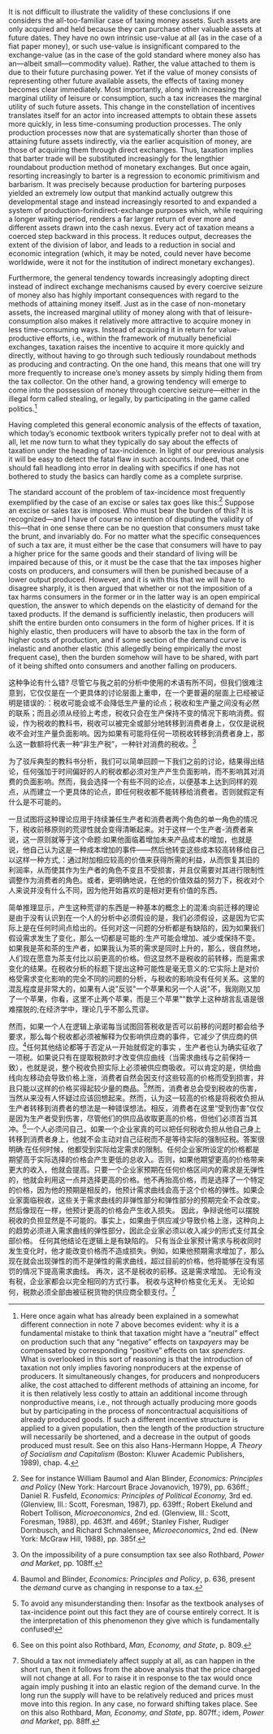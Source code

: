 It is not difficult to illustrate the validity of these conclusions if one considers the all-too-familiar case of taxing money assets. Such assets are only acquired and held because they can purchase other valuable assets at future dates. They have no own intrinsic use-value at all (as in the case of a fiat paper money), or such use-value is insignificant compared to the exchange-value (as in the case of the gold standard where money also has an—albeit small—commodity value). Rather, the value attached to them is due to their future purchasing power. Yet if the value of money consists of representing other future available assets, the effects of taxing money becomes clear immediately. Most importantly, along with increasing the marginal utility of leisure or consumption, such a tax increases the marginal utility of such future assets. This change in the constellation of incentives translates itself for an actor into increased attempts to obtain these assets more quickly, in less time-consuming production processes. The only production processes now that are systematically shorter than those of attaining future assets indirectly, via the earlier acquisition of money, are those of acquiring them through direct exchanges. Thus, taxation implies that barter trade will be substituted increasingly for the lengthier roundabout production method of monetary exchanges. But once again, resorting increasingly to barter is a regression to economic primitivism and barbarism. It was precisely because production for bartering purposes yielded an extremely low output that mankind actually outgrew this developmental stage and instead increasingly resorted to and expanded a system of production-forindirect-exchange purposes which, while requiring a longer waiting period, renders a far larger return of ever more and different assets drawn into the cash nexus. Every act of taxation means a coerced step backward in this process. It reduces output, decreases the extent of the division of labor, and leads to a reduction in social and economic integration (which, it may be noted, could never have become worldwide, were it not for the institution of indirect monetary exchanges).

Furthermore, the general tendency towards increasingly adopting direct instead of indirect exchange mechanisms caused by every coercive seizure of money also has highly important consequences with regard to the methods of attaining money itself. Just as in the case of non-monetary assets, the increased marginal utility of money along with that of leisure-consumption also makes it relatively more attractive to acquire money in less time-consuming ways. Instead of acquiring it in return for value-productive efforts, i.e., within the framework of mutually beneficial exchanges, taxation raises the incentive to acquire it more quickly and directly, without having to go through such tediously roundabout methods as producing and contracting. On the one hand, this means that one will try more frequently to increase one’s money assets by simply hiding them from the tax collector. On the other hand, a growing tendency will emerge to come into the possession of money through coercive seizure—either in the illegal form called stealing, or legally, by participating in the game called politics.[^9]

Having completed this general economic analysis of the effects of taxation, which today’s economic textbook writers typically prefer not to deal with at all, let me now turn to what they typically do say about the effects of taxation under the heading of tax-incidence. In light of our previous analysis it will be easy to detect the fatal flaw in such accounts. Indeed, that one should fall headlong into error in dealing with specifics if one has not bothered to study the basics can hardly come as a complete surprise.

The standard account of the problem of tax-incidence most frequently exemplified by the case of an excise or sales tax goes like this:[^10] Suppose an excise or sales tax is imposed. Who must bear the burden of this? It is recognized—and I have of course no intention of disputing the validity of this—that in one sense there can be no question that consumers must take the brunt, and invariably do. For no matter what the specific consequences of such a tax are, it must either be the case that consumers will have to pay a higher price for the same goods and their standard of living will be impaired because of this, or it must be the case that the tax imposes higher costs on producers, and consumers will then be punished because of a lower output produced. However, and it is with this that we will have to disagree sharply, it is then argued that whether or not the imposition of a tax harms consumers in the former or in the latter way is an open empirical question, the answer to which depends on the elasticity of demand for the taxed products. If the demand is sufficiently inelastic, then producers will shift the entire burden onto consumers in the form of higher prices. If it is highly elastic, then producers will have to absorb the tax in the form of higher costs of production, and if some section of the demand curve is inelastic and another elastic (this allegedly being empirically the most frequent case), then the burden somehow will have to be shared, with part of it being shifted onto consumers and another falling on producers.

这种争论有什么错? 尽管它与我之前的分析中使用的术语有所不同，但我们很难注意到，它仅仅是在一个更具体的讨论层面上重申，在一个更普遍的层面上已经被证明是错误的:：税收可能会或不会降低生产量的论点；税收和生产量之间没有必然的联系；而且必须从经验上考虑，税收只会在生产保持不变的情况下影响消费。假设，作为税收的教科书，税收可以被完全或部分地转移到消费者身上，仅仅是说税收不会对生产量负面影响。因为如果有可能将任何一项税收转移到消费者身上，那么这一数额将代表一种“非生产税”，一种针对消费的税收。[^ 11]

为了驳斥典型的教科书分析，我们可以简单回顾一下我们之前的讨论，结果得出结论，任何强加于时间偏好的人的税收都必须对生产产生负面影响，而不影响其对消费的负面影响。然而，我会选择一个有些不同的论点，以便基本上达到同样的观点，从而建立一个更具体的论点，即任何税收都不能转移给消费者。否则就假定有什么是不可能的。

一旦试图将这种理论应用于持续兼任生产者和消费者两个角色的单一角色的情况下，税收前移原则的荒谬性就会变得清晰起来。对于这样一个生产者-消费者来说，这一原则就等于这个命题:如果他面临着增加未来产品成本的增加，也就是说，他自己认为这是一种成本增加的事件——然后他转变这些成本较高转移给自己以这样一种方式,：通过附加相应较高的价值来获得所需的利益，从而恢复其旧的利润率，从而使其作为生产者的角色不变且不受损害，并且仅需要对其进行限制性调整作为消费者的角色。或者，更明确地说，在他的价值效益的努力下，税收对个人来说并没有什么不同，因为他开始喜欢的是相对更有价值的东西。

简单推理显示，产生这种荒谬的东西是一种基本的概念上的混淆:向前迁移的理论是由于没有认识到在一个人的分析中必须假设的是，我们必须假设，这是因为它实际上是在任何时间点给出的。任何对这一问题的分析都是有缺陷的，因为如果我们假设需求发生了变化，那么一切都是可能的:生产可能会增加、减少或保持不变。如果我是茶和茶的生产者，如果我认为茶的需求是同时上升的，那么，很自然地，人们现在愿意为茶支付比以前更高的价格。但这显然不是税收的前转移，而是需求变化的结果。在税收分析的标题下提出这种可能性是毫无意义的:它实际上是对价格受需求变化影响的完全不同的问题的分析，与税收的影响没有任何关系。这里的混乱程度是非常大的，如果有人说"反驳"一个苹果和另一个人说"不，我刚刚又加了一个苹果，你看，这里不止两个苹果，而是三个苹果""数学上这种胡言乱语是很难摆脱的;在经济学中，理论几乎不那么荒谬。

然而，如果一个人在逻辑上承诺每当试图回答税收是否可以前移的问题时都会给予要求，那么每个税收都必须被解释为仅影响供应商的事件，它减少了供应商的供应。[^12]任何其他结论都等于否定从一开始就假定的事实 ，生产者也认为确实征收了一项税。如果说只有在提取税款时才改变供应曲线（当需求曲线与之前保持一致），也就是说，整个税收负担实际上必须被供应商吸收。可以肯定的是，供给曲线向左移动会导致价格上涨，消费者自然会因支付这些较高的价格而受到损害，并且只能以这样的价格买得起较少量的商品。[^13]然而，消费者总会受到税收的伤害，当然从来没有人怀疑过应该回想起来。然而，认为这一较高的价格是将税收负担从生产者转移到消费者的想法是一种错误想法。相反，消费者在这里“受到伤害”仅仅是因为生产者受到伤害，尽管他们的供应品收取更高的价格，但他们必须首当其冲。[^14]一个人必须问自己，如果一个企业家真的可以把任何税收负担从他自己身上转移到消费者身上，他就不会主动对自己征税而不是等待实际的强制征税。答案很明确:在任何时候，他都受到实际给定需求的限制。任何企业家所设定的价格都是期望高于实际选择的价格会产生更低的总收入。否则，如果他期望更高的价格带来更大的收入，他就会提高。只要一个企业家预期在任何价格区间内的需求是无弹性的，他就会利用这一点并选择更高的价格。他不再抬高价格，而是选择了一个特定的价格，因为他的预期是相反的，他预计需求曲线会高于这个价格的弹性。如果企业家面临税收，这些关于需求曲线的非弹性部分和弹性部分的预期完全不会改变。 然后像现在一样，他预计更高的价格会产生收入损失。 因此，争辩说他可以摆脱税收的负担显然是不可能的。事实上，如果由于供应减少导致价格上涨，这种向上的趋势必须进入需求曲线的弹性部分，因此企业家必须以收入减少的形式支付其全部价格。 任何其他结论在逻辑上是有缺陷的。 只有当企业家预计需求与税收同时发生变化时，他才能改变价格而不造成损失。例如，如果他预期需求增加了，那么现在就会出现弹性的而不是弹性的需求曲线，超过目前的价格，他将能够在没有惩罚的情况下提高需求曲线。 再次，这不是税收的前移。这是需求增加。 无论有没有税，企业家都会以完全相同的方式行事。 税收与这种价格变化无关。 无论如何，税款必须全部由被征税货物的供应商全额支付。[^ 15]

[^9]: Here once again what has already been explained in a somewhat different connection in note 7 above becomes evident: why it is a fundamental mistake to think that taxation might have a “neutral” effect on production such that any “negative” effects on tax*payers* may be compensated by corresponding “positive” effects on tax *spenders*. What is overlooked in this sort of reasoning is that the introduction of taxation not only implies favoring nonproducers at the expense of producers. It simultaneously changes, for producers and nonproducers alike, the cost attached to different methods of attaining an income, for it is then relatively less costly to attain an additional income through nonproductive means, i.e., not through actually producing more goods but by participating in the process of noncontractual acquisitions of already produced goods. If such a different incentive structure is applied to a given population, then the length of the production structure will necessarily be shortened, and a decrease in the output of goods produced must result. See on this also Hans-Hermann Hoppe, *A Theory of Socialism and Capitalism* (Boston: Kluwer Academic Publishers, 1989), chap. 4.

[^10]: See for instance William Baumol and Alan Blinder, *Economics: Principles and Policy* (New York: Harcourt Brace Jovanovich, 1979), pp. 636ff.; Daniel R. Fusfeld, *Economics: Principles of Political Economy,* 3rd ed. (Glenview, Ill.: Scott, Foresman, 1987), pp. 639ff.; Robert Ekelund and Robert Tollison, *Microeconomics*, 2nd ed. (Glenview, Ill.: Scott, Foresman, 1988), pp. 463ff. and 469f.; Stanley Fisher, Rudiger Dornbusch, and Richard Schmalensee, *Microeconomics*, 2nd ed. (New York: McGraw Hill, 1988), pp. 385f.

[^11]: On the impossibility of a pure consumption tax see also Rothbard, *Power and Market*, pp. 108ff.

[^12]: Baumol and Blinder, *Economics: Principles and Policy*, p. 636, present the *demand* curve as changing in response to a tax.

[^13]: To avoid any misunderstanding then: Insofar as the textbook analyses of tax-incidence point out this fact they are of course entirely correct. It is the interpretation of this phenomenon they give which is fundamentally confused!

[^14]: See on this point also Rothbard, *Man, Economy, and State*, p. 809.

[^15]: Should a tax not immediately affect supply at all, as can happen in the short run, then it follows from the above analysis that the price charged will not change at all. For to raise it in response to the tax would once again imply pushing it into an elastic region of the demand curve. In the long run the supply will have to be relatively reduced and prices must move into this region. In any case, no forward shifting takes place. See on this also Rothbard, *Man, Economy, and State*, pp. 807ff.; idem, *Power and Market*, pp. 88ff.
